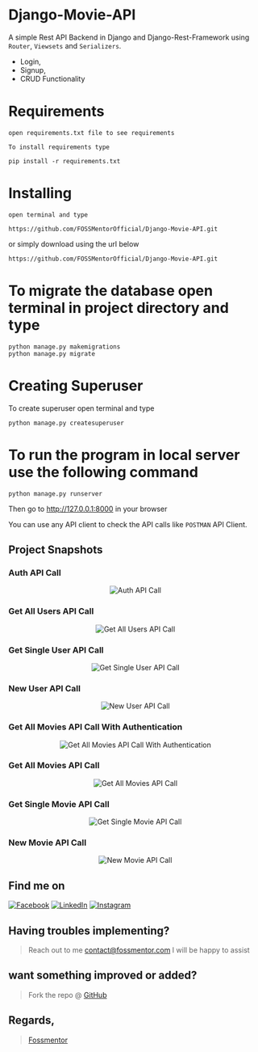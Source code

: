 # Django-Movie-API

A simple Rest API Backend in Django and Django-Rest-Framework using `Router`, `Viewsets` and `Serializers`. 
* Login, 
* Signup, 
* CRUD Functionality 

# Requirements

```
open requirements.txt file to see requirements

To install requirements type

pip install -r requirements.txt
```

# Installing

```
open terminal and type

https://github.com/FOSSMentorOfficial/Django-Movie-API.git
```

or simply download using the url below

```
https://github.com/FOSSMentorOfficial/Django-Movie-API.git
```

# To migrate the database open terminal in project directory and type

```
python manage.py makemigrations
python manage.py migrate
```

# Creating Superuser

To create superuser open terminal and type

```
python manage.py createsuperuser
```

# To run the program in local server use the following command

```
python manage.py runserver
```

Then go to http://127.0.0.1:8000 in your browser

You can use any API client to check the API calls like `POSTMAN` API Client.

<h2>Project Snapshots</h2>
<h3>Auth API Call</h3>
<div align="center">

![Auth API Call](/static/img/screenshots/Authentication-API-Call.png)

</div>
<h3>Get All Users API Call</h3>
<div align="center">

![Get All Users API Call](/static/img/screenshots/GET-All-Users-API-Call.png)

</div>
<h3>Get Single User API Call</h3>
<div align="center">

![Get Single User API Call](/static/img/screenshots/GET-Single-User-API-Call.png)

</div>
<h3>New User API Call</h3>
<div align="center">

![New User API Call](/static/img/screenshots/New-User-API-Call.png)

</div>
<h3>Get All Movies API Call With Authentication</h3>
<div align="center">

![Get All Movies API Call With Authentication](/static/img/screenshots/GET-Single-Movie-API-Call-with-Token.png)

</div>
<h3>Get All Movies API Call</h3>
<div align="center">

![Get All Movies API Call](/static/img/screenshots/GET-All-Movies-API-Call.png)

</div>
<h3>Get Single Movie API Call</h3>
<div align="center">

![Get Single Movie API Call](/static/img/screenshots/GET-Single-Movie-API-Call.png)

</div>
<h3>New Movie API Call</h3>
<div align="center">

![New Movie API Call](/static/img/screenshots/New-Movie-API-Call.png)

</div>

<!-- Actual text -->
## Find me on
[![Facebook][1.2]][1] [![LinkedIn][2.2]][2] [![Instagram][3.2]][3]

<!-- Icons -->

[1.2]: https://i.imgur.com/dqSkGWu.png (Facebook)
[2.2]: https://raw.githubusercontent.com/MartinHeinz/MartinHeinz/master/linkedin-3-16.png (LinkedIn)
[3.2]: https://i.imgur.com/TFy6wii.png (Instagram)

<!-- Links to my social media accounts -->
[1]: https://facebook.com/fossmentor
[2]: https://www.linkedin.com/in/fossmentor/
[3]: https://www.instagram.com/fossmentor.official/

## Having troubles implementing?
 > Reach out to me contact@fossmentor.com 
 I will be happy to assist 
## want something improved or added?
  > Fork the repo @ [GitHub](https://github.com/fossmentor-official/Django-Movie-API)

## Regards,
 > [Fossmentor](https://fossmentor.com)